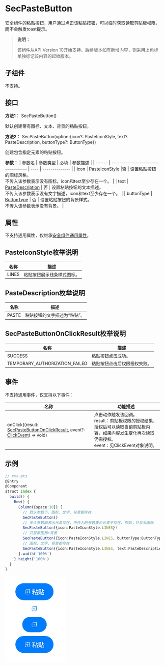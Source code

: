 # SecPasteButton

安全组件的粘贴按钮，用户通过点击该粘贴按钮，可以临时获取读取剪贴板权限，而不会触发toast提示。

> **说明：**
>
> 该组件从API Version 10开始支持。后续版本如有新增内容，则采用上角标单独标记该内容的起始版本。

## 子组件

不支持。

## 接口

**方法1：** SecPasteButton()

默认创建带有图标、文本、背景的粘贴按钮。

**方法2：** SecPasteButton(option:{icon?: PasteIconStyle, text?: PasteDescription, buttonType?: ButtonType})

创建包含指定元素的粘贴按钮。

**参数：**
| 参数名 | 参数类型                            | 必填 | 参数描述       |
| ------ | ----------------------------------- | ---- | -------------- |
| icon  | [PasteIconStyle](#pasteiconstyle枚举说明) |否   | 设置粘贴按钮的图标风格。<br/>不传入该参数表示没有图标，icon和text至少存在一个。 |
| text   | [PasteDescription](#pastedescription枚举说明) | 否   | 设置粘贴按钮的文本描述。<br/>不传入该参数表示没有文字描述，icon和text至少存在一个。 |
| buttonType   | [ButtonType](ts-basic-components-button.md#ButtonType枚举说明) | 否   | 设置粘贴按钮的背景样式。<br/>不传入该参数表示没有背景。 |

## 属性

不支持通用属性，仅继承[安全组件通用属性](ts-universal-attributes-securitycomponent.md#属性)。

## PasteIconStyle枚举说明

| 名称                | 描述               |
| ------------------- | ------------------ |
| LINES | 粘贴按钮展示线条样式图标。 |

## PasteDescription枚举说明

| 名称                | 描述               |
| ------------------- | ------------------ |
| PASTE | 粘贴按钮的文字描述为“粘贴”。 |

## SecPasteButtonOnClickResult枚举说明

| 名称                | 描述               |
| ------------------- | ------------------ |
| SUCCESS | 粘贴按钮点击成功。 |
| TEMPORARY_AUTHORIZATION_FAILED | 粘贴按钮点击后权限授权失败。 |

## 事件

不支持通用事件，仅支持以下事件：

| 名称                                                         | 功能描述                                                     |
| ------------------------------------------------------------ | ------------------------------------------------------------ |
| onClick((result: [SecPasteButtonOnClickResult](#secpastebuttononclickresult枚举说明), event?: [ClickEvent](ts-universal-events-click.md#clickevent对象说明)) => void) | 点击动作触发该回调。<br/>result：剪贴板权限的授权结果，授权后可以读取当前剪贴板内容，如果内容发生变化再次读取仍需授权。<br/>event：见ClickEvent对象说明。 |

## 示例

```ts
// xxx.ets
@Entry
@Component
struct Index {
  build() {
    Row() {
      Column({space:10}) {
        // 默认参数下，图标、文字、背景都存在
        SecPasteButton()
        // 传入参数即表示元素存在，不传入的参数表示元素不存在，例如：只显示图标
        SecPasteButton({icon:PasteIconStyle.LINES})
        // 只显示图标+背景
        SecPasteButton({icon:PasteIconStyle.LINES, buttonType:ButtonType.Capsule})
        // 图标、文字、背景都存在
        SecPasteButton({icon:PasteIconStyle.LINES, text:PasteDescription.PASTE, buttonType:ButtonType.Capsule})
      }.width('100%')
    }.height('100%')
  }
}
```

![SecPasteButton1](figures/secpastebutton1.png)
